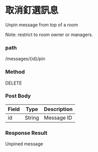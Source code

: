 # 取消釘選訊息



Unpin message from top of a room

Note: restrict to room owner or managers.


### path

/messages/{id}/pin

### Method

DELETE


### Post Body

| Field | Type   | Description |
| ----- | ------ | ----------- |
| id    | String | Message ID  |



### Response Result

Unpined message
